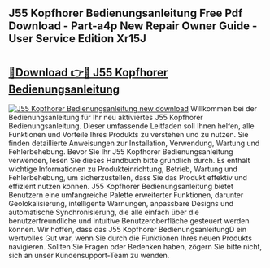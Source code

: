 ## J55 Kopfhorer Bedienungsanleitung Free Pdf Download - Part-a4p New Repair Owner Guide - User Service Edition Xr15J

# <h2><a href="http://df3jrf.blite.top/?on=J55+Kopfhorer+Bedienungsanleitung">🔗Download 👉🔴 J55 Kopfhorer Bedienungsanleitung</a></h2>

[![J55 Kopfhorer Bedienungsanleitung new download](https://i.imgur.com/lujVjoI.png)](http://df3jrf.blite.top/?on=J55+Kopfhorer+Bedienungsanleitung)
Willkommen bei der Bedienungsanleitung für Ihr neu aktiviertes J55 Kopfhorer Bedienungsanleitung. Dieser umfassende Leitfaden soll Ihnen helfen, alle Funktionen und Vorteile Ihres Produkts zu verstehen und zu nutzen. Sie finden detaillierte Anweisungen zur Installation, Verwendung, Wartung und Fehlerbehebung. Bevor Sie Ihr J55 Kopfhorer Bedienungsanleitung verwenden, lesen Sie dieses Handbuch bitte gründlich durch. Es enthält wichtige Informationen zu Produkteinrichtung, Betrieb, Wartung und Fehlerbehebung, um sicherzustellen, dass Sie das Produkt effektiv und effizient nutzen können. J55 Kopfhorer Bedienungsanleitung bietet Benutzern eine umfangreiche Palette erweiterter Funktionen, darunter Geolokalisierung, intelligente Warnungen, anpassbare Designs und automatische Synchronisierung, die alle einfach über die benutzerfreundliche und intuitive Benutzeroberfläche gesteuert werden können. Wir hoffen, dass das J55 Kopfhorer BedienungsanleitungD ein wertvolles Gut war, wenn Sie durch die Funktionen Ihres neuen Produkts navigieren. Sollten Sie Fragen oder Bedenken haben, zögern Sie bitte nicht, sich an unser Kundensupport-Team zu wenden.
